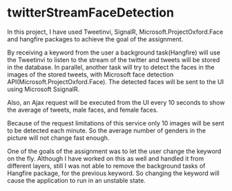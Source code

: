 # twitterStreamFaceDetection
In this project, I have used Tweetinvi, SignalR, Microsoft.ProjectOxford.Face and hangfire packages to achieve the goal of the assignment.


By receiving a keyword from the user a background task(Hangfire) will use the Tweetinvi to listen to the stream of the twitter and tweets will be stored in the database. In parallel, another task will try to detect the faces in the images of the stored tweets, with Microsoft face detection API(Microsoft.ProjectOxford.Face). The detected faces will be sent to the UI using Microsoft SsignalR.



Also, an Ajax request will be executed from the UI every 10 seconds to show the average of tweets, male faces, and female faces.



Because of the request limitations of this service only 10 images will be sent to be detected each minute. So the average number of genders in the picture will not change fast enough.



One of the goals of the assignment was to let the user change the keyword on the fly. Although I have worked on this as well and handled it from different layers, still I was not able to remove the background tasks of Hangfire package, for the previous keyword. So changing the keyword will cause the application to run in an unstable state.
